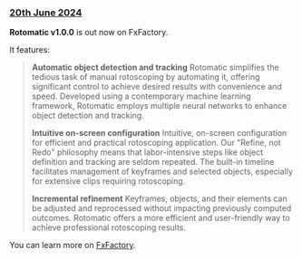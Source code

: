 ### [20th June 2024](/news/20240620)

**Rotomatic v1.0.0** is out now on FxFactory.

It features:

> **Automatic object detection and tracking**
> Rotomatic simplifies the tedious task of manual rotoscoping by automating it, offering significant control to achieve desired results with convenience and speed. Developed using a contemporary machine learning framework, Rotomatic employs multiple neural networks to enhance object detection and tracking.
>
> **Intuitive on-screen configuration**
> Intuitive, on-screen configuration for efficient and practical rotoscoping application. Our "Refine, not Redo" philosophy means that labor-intensive steps like object definition and tracking are seldom repeated. The built-in timeline facilitates management of keyframes and selected objects, especially for extensive clips requiring rotoscoping.
>
> **Incremental refinement**
> Keyframes, objects, and their elements can be adjusted and reprocessed without impacting previously computed outcomes. Rotomatic offers a more efficient and user-friendly way to achieve professional rotoscoping results.

You can learn more on [FxFactory](https://fxfactory.com/info/rotomatic/).